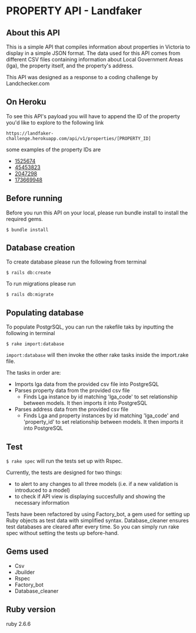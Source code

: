 # PROPERTY API - Landfaker

## About this API

This is a simple API that compiles information about properties in Victoria to display in a simple JSON format. The data used for this API comes from different CSV files containing information about Local Government Areas (lga), the property itself, and the property's address.

This API was designed as a response to a coding challenge by Landchecker.com

## On Heroku

To see this API's payload you will have to append the ID of the property you'd like to explore to the following link
```
https://landfaker-challenge.herokuapp.com/api/v1/properties/[PROPERTY_ID]
```

some examples of the property IDs are

- [1525674](https://landfaker-challenge.herokuapp.com/api/v1/properties/1525674)
- [45453823](https://landfaker-challenge.herokuapp.com/api/v1/properties/45453823)
- [2047298](https://landfaker-challenge.herokuapp.com/api/v1/properties/2047298)
- [173669948](https://landfaker-challenge.herokuapp.com/api/v1/properties/173669948)

## Before running
Before you run this API on your local, please run bundle install to install the required gems.

```
$ bundle install
```

## Database creation
To create database please run the following from terminal
```
$ rails db:create
```
To run migrations please run
```
$ rails db:migrate
```

## Populating database
To populate PostgrSQL, you can run the rakefile taks by inputting the following in terminal
```
$ rake import:database
```
```import:database``` will then invoke the other rake tasks inside the import.rake file.

The tasks in order are:
- Imports lga data from the provided csv file into PostgreSQL
- Parses property data from the provided csv file 
  - Finds Lga instance by id matching 'lga_code' to set relationship between models. It then imports it into PostgreSQL
- Parses address data from the provided csv file 
  - Finds Lga and property instances by id matching 'lga_code' and 'property_id' to set relationship between models. It then imports it into PostgreSQL

## Test
```$ rake spec``` will run the tests set up with Rspec.

Currently, the tests are designed for two things:
- to alert to any changes to all three models (i.e. if a new validation is introduced to a model) 
- to check if API view is displaying succesfully and showing the necessary information

Tests have been refactored by using Factory_bot, a gem used for setting up Ruby objects as test data with simplified syntax.
Database_cleaner ensures test databases are cleared after every time. So you can simply run rake spec without setting the tests up before-hand.



## Gems used
- Csv
- Jbuilder
- Rspec
- Factory_bot
- Database_cleaner



## Ruby version 
ruby 2.6.6

